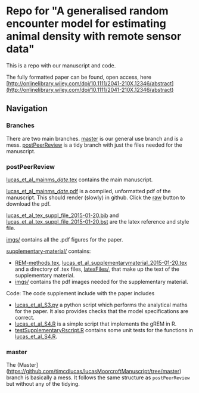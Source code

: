 # Repo for "A generalised random encounter model for estimating animal density with remote sensor data"

This is a repo with our manuscript and code.

The fully formatted paper can be found, open access, here [http://onlinelibrary.wiley.com/doi/10.1111/2041-210X.12346/abstract](http://onlinelibrary.wiley.com/doi/10.1111/2041-210X.12346/abstract)


## Navigation

### Branches

There are two main branches.
[master](https://github.com/timcdlucas/lucasMoorcroftManuscript/tree/master) is our general use branch and is a mess.
[postPeerReview](https://github.com/timcdlucas/lucasMoorcroftManuscript/tree/postPeerReview) is a tidy branch with just the files needed for the manuscript.


### postPeerReview

[lucas_et_al_mainms_*date*.tex](https://github.com/timcdlucas/lucasMoorcroftManuscript/blob/postPeerReview/lucas_et_al_mainms_2015-01-20.tex) contains the main manuscript.

[lucas_et_al_mainms_*date*.pdf](https://github.com/timcdlucas/lucasMoorcroftManuscript/blob/postPeerReview/lucas_et_al_mainms_2015-01-20.pdf) is a compiled, unformatted pdf of the manuscript. 
This should render (slowly) in github. 
Click the [raw](https://github.com/timcdlucas/lucasMoorcroftManuscript/raw/postPeerReview/supplementary-material/lucas_et_al_supplementarymaterial_2015-01-20.pdf) button to download the pdf.

[lucas_et_al_tex_suppl_file_2015-01-20.bib](https://github.com/timcdlucas/lucasMoorcroftManuscript/blob/postPeerReview/lucas_et_al_tex_suppl_file_2015-01-20.bib) and [lucas_et_al_tex_suppl_file_2015-01-20.bst](https://github.com/timcdlucas/lucasMoorcroftManuscript/blob/postPeerReview/lucas_et_al_tex_suppl_file_2015-01-20.bst) are the latex reference and style file.

[imgs/](https://github.com/timcdlucas/lucasMoorcroftManuscript/blob/postPeerReview/imgs/) contains all the .pdf figures for the paper.


[supplementary-material/](https://github.com/timcdlucas/lucasMoorcroftManuscript/blob/postPeerReview/supplementary-material/) contains:
- [REM-methods.tex](https://github.com/timcdlucas/lucasMoorcroftManuscript/blob/postPeerReview/supplementary-material/REM-methods.tex), [lucas_et_al_supplementarymaterial_2015-01-20.tex](https://github.com/timcdlucas/lucasMoorcroftManuscript/blob/postPeerReview/supplementary-material/lucas_et_al_supplementarymaterial_2015-01-20.tex) and a directory of .tex files,  [latexFiles/](https://github.com/timcdlucas/lucasMoorcroftManuscript/tree/postPeerReview/supplementary-material/latexFiles), that make up the text of the supplementary material.
- [imgs/](https://github.com/timcdlucas/lucasMoorcroftManuscript/tree/postPeerReview/imgs) contains the pdf images needed for the supplementary material. 

Code:
The code supplement include with the paper includes
- [lucas_et_al_S3.py](https://github.com/timcdlucas/lucasMoorcroftManuscript/blob/postPeerReview/supplementary-material/lucas_et_al_S3.py) a python script which performs the analytical maths for the paper. It also provides checks that the model specifications are correct. 
- [lucas_et_al_S4.R](https://github.com/timcdlucas/lucasMoorcroftManuscript/blob/postPeerReview/supplementary-material/lucas_et_al_S4.R) is a simple script that implements the gREM in R.
- [testSupplementaryRscript.R](https://github.com/timcdlucas/lucasMoorcroftManuscript/blob/postPeerReview/supplementary-material/testSupplementaryRscript.R) contains some unit tests for the functions in [lucas_et_al_S4.R](https://github.com/timcdlucas/lucasMoorcroftManuscript/blob/postPeerReview/supplementary-material/lucas_et_al_S4.R).




### master

The (Master](https://github.com/timcdlucas/lucasMoorcroftManuscript/tree/master) branch is basically a mess. It follows the same structure as `postPeerReview` but without any of the tidying. 






 
